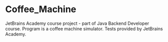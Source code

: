 # Coffee_Machine
JetBrains Academy course project - part of Java Backend Developer course. Program is a coffee machine simulator. Tests provided by JetBrains Academy.
